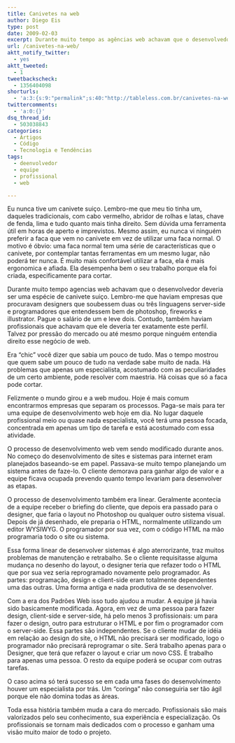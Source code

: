 ```yaml
---
title: Canivetes na web
author: Diego Eis
type: post
date: 2009-02-03
excerpt: Durante muito tempo as agências web achavam que o desenvolvedor deveria ser uma espécie de canivete suiço.
url: /canivetes-na-web/
aktt_notify_twitter:
  - yes
aktt_tweeted:
  - 1
tweetbackscheck:
  - 1356404098
shorturls:
  - 'a:3:{s:9:"permalink";s:40:"http://tableless.com.br/canivetes-na-web";s:7:"tinyurl";s:26:"http://tinyurl.com/3pa9dxh";s:4:"isgd";s:19:"http://is.gd/EPJnL0";}'
twittercomments:
  - 'a:0:{}'
dsq_thread_id:
  - 503038843
categories:
  - Artigos
  - Código
  - Tecnologia e Tendências
tags:
  - deenvolvedor
  - equipe
  - profissional
  - web

---
```

Eu nunca tive um canivete suiço. Lembro-me que meu tio tinha um, daqueles tradicionais, com cabo vermelho, abridor de rolhas e latas, chave de fenda, lima e tudo quanto mais tinha direito. Sem dúvida uma ferramenta útil em horas de aperto e imprevistos. Mesmo assim, eu nunca vi ninguém preferir a faca que vem no canivete em vez de utilizar uma faca normal.<!--more--> O motivo é óbvio: uma faca normal tem uma série de características que o canivete, por contemplar tantas ferramentas em um mesmo lugar, não poderá ter nunca. É muito mais confortável utilizar a faca, ela é mais ergonomica e afiada. Ela desempenha bem o seu trabalho porque ela foi criada, especificamente para cortar. 

Durante muito tempo agencias web achavam que o desenvolvedor deveria ser uma espécie de canivete suiço. Lembro-me que haviam empresas que procuravam designers que soubessem duas ou três linguagens server-side e programadores que entendessem bem de photoshop, fireworks e illustrator. Pague o salário de um e leve dois. Contudo, também haviam profissionais que achavam que ele deveria ter exatamente este perfil. Talvez por pressão do mercado ou até mesmo porque ninguém entendia direito esse negócio de web.
  
Era “chic” você dizer que sabia um pouco de tudo. Mas o tempo mostrou que quem sabe um pouco de tudo na verdade sabe muito de nada. Há problemas que apenas um especialista, acostumado com as peculiaridades de um certo ambiente, pode resolver com maestria. Há coisas que só a faca pode cortar.
  
Felizmente o mundo girou e a web mudou. Hoje é mais comum encontrarmos empresas que separam os processos. Paga-se mais para ter uma equipe de desenvolvimento web hoje em dia. No lugar daquele profissional meio ou quase nada especialista, você terá uma pessoa focada, concentrada em apenas um tipo de tarefa e está acostumado com essa atividade.

O processo de desenvolvimento web vem sendo modificado durante anos. No começo do desenvolvimento de sites e sistemas para internet eram planejados baseando-se em papel. Passava-se muito tempo planejando um sistema antes de faze-lo. O cliente demorava para ganhar algo de valor e a equipe ficava ocupada prevendo quanto tempo levariam para desenvolver as etapas.
  
O processo de desenvolvimento também era linear. Geralmente acontecia de a equipe receber o briefing do cliente, que depois era passado para o designer, que faria o layout no Photoshop ou qualquer outro sistema visual. Depois de já desenhado, ele preparia o HTML, normalmente utilizando um editor WYSIWYG. O programador por sua vez, com o código HTML na mão programaria todo o site ou sistema.
  
Essa forma linear de desenvolver sistemas é algo aterrorizante, traz muitos problemas de manutenção e retrabalho. Se o cliente requisitasse alguma mudança no desenho do layout, o designer teria que refazer todo o HTML que por sua vez seria reprogramado novamente pelo programador. As partes: programação, design e client-side eram totalmente dependentes uma das outras. Uma forma antiga e nada produtiva de se desenvolver.

Com a era dos Padrões Web isso tudo ajudou a mudar. A equipe já havia sido basicamente modificada. Agora, em vez de uma pessoa para fazer design, client-side e server-side, há pelo menos 3 profissionais: um para fazer o design, outro para estruturar o HTML e por fim o programador com o server-side. Essa partes são independentes. Se o cliente mudar de idéia em relação ao design do site, o HTML não precisará ser modificado, logo o programador não precisará reprogramar o site. Será trabalho apenas para o Designer, que terá que refazer o layout e criar um novo CSS. É trabalho para apenas uma pessoa. O resto da equipe poderá se ocupar com outras tarefas. 

O caso acima só terá sucesso se em cada uma fases do desenvolvimento houver um especialista por trás. Um “coringa” não conseguiria ser tão ágil porque ele não domina todas as áreas. 

Toda essa história também muda a cara do mercado. Profissionais são mais valorizados pelo seu conhecimento, sua experiência e especialização. Os profissionais se tornam mais dedicados com o processo e ganham uma visão muito maior de todo o projeto.